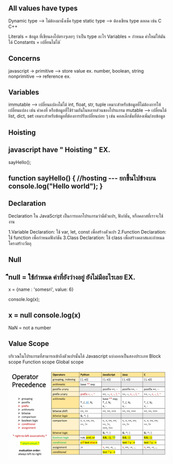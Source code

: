 ## All values have types

Dynamic type --> ไม่ต้องมานั่งเช็ค type 
static type --> ต้องเขียน type ตลอด เช่น C C++   

Literals = ข้อมูล ที่เขียนลงไปตรงๆเลยๆ ว่าเป็น type อะไร 
Variables = กำหนด ค่าใหม่ให้มันได้ 
Constants = เปลี่ยนไม่ได้ 
่
## Concerns

javascript -> primitive --> store value   ex. number, boolean, string    
              nonprimitive --> reference   ex. 

## Variables

immutable --> เปลี่ยนแปลงไม่ได้    int, float, str, tuple   เหมาะสำหรับข้อมูลที่ไม่ต้องการให้เปลี่ยนแปลง เช่น ค่าคงที่ หรือข้อมูลที่ใช้ร่วมกันในหลายส่วนของโปรแกรม
mutable --> เปลี่ยนได้ list, dict, set   เหมาะสำหรับข้อมูลที่ต้องการปรับเปลี่ยนบ่อย ๆ เช่น คอลเล็กชันที่ต้องเพิ่ม/ลบข้อมูล



##  Hoisting

javascript have " Hoisting " EX. 
------------------------------- 
sayHello(); 

function sayHello() {       //hosting --- ยกขึ้นไปข้างบน 
    console.log("Hello world"); 
} 
--------------------------------


## Declaration

Declaration ใน JavaScript เป็นการบอกโปรแกรมว่ามีตัวแปร, ฟังก์ชัน, หรือคลาสที่เราจะใช้งาน 

1.Variable Declaration: ใช้ var, let, const เพื่อสร้างตัวแปร
2.Function Declaration: ใช้ function เพื่อกำหนดฟังก์ชัน
3.Class Declaration: ใช้ class เพื่อสร้างคลาสและกำหนดโครงสร้างวัตถุ

## Null 

ืีnull = ใช้กำหนด ค่าที่ยังว่างอยู่ ยังไม่มีอะไรเลย EX.
-------------------------------- 
x = {name : 'somesri', value: 6}

console.log(x);

x = null 
console.log(x) 
-------------------------------- 
NaN = not a number

## Value Scope 

บริเวณในโปรแกรมที่สามารถเข้าถึงตัวแปรนั้นได้ Javascript
แบ่งออกเป็นสองประเภท
    Block scope
    Function scope
    Global scope


![alt text](image.png)
